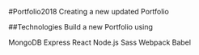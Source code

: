 #Portfolio2018
Creating a new updated Portfolio

##Technologies
Build a new Portfolio using

MongoDB Express React Node.js Sass Webpack Babel
